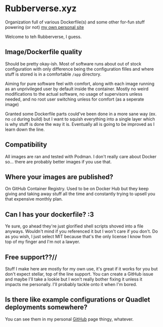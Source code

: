 # Rubberverse.xyz

Organization full of various Dockerfile(s) and some other for-fun stuff powering (or not) [my own personal site](https://rubberverse.xyz)

Welcome to teh Rubberverse, I guess.

## Image/Dockerfile quality

Should be pretty okay-ish. Most of software runs about out of stock configuration with only difference being the configuration filles and where stuff is stored is in a comfortable `/app` directory.

Aiming for pure software feel with comfort, along with each image running as an unprivileged user by default inside the container. Mostly no weird modifications to the actual software, no usage of supervisors unless needed, and no root user switching unless for comfort (as a seperate image)

Granted some Dockerfile parts could've been done in a more sane way (ex. no `cd` during build) but I want to squish everything into a single layer which is why stuff is done the way it is. Eventually all is going to be improved as I learn down the line.

## Compatibility

All images are ran and tested with Podman. I don't really care about Docker so... there are probably better images if you use that.

## Where your images are published?

On GitHub Container Registry. Used to be on Docker Hub but they keep giving and taking away stuff all the time and constantly trying to upsell you that expensive monthly plan.

## Can I has your dockerfile? :3

Ye sure, go ahead they're just glorified shell scripts shoved into a file anyways. Wouldn't mind if you referenced it but I won't care if you don't. Do as you wish, I just select MIT because that's the only license I know from top of my finger and I'm not a lawyer.

## Free support??//

Stuff I make here are mostly for my own use, it's great if it works for you but don't expect stellar, top of the line support. You can create a GitHub issue and maybe I'll take a lookie but I won't really bother fixing it unless it impacts me personally. I'll probably tackle onto it when I'm bored.

## Is there like example configurations or Quadlet deployments somewhere?

You can see them in my personal [GitHub](https://github.com/MrRubberDucky/rubberverse.xyz) page thingy, whatever.
